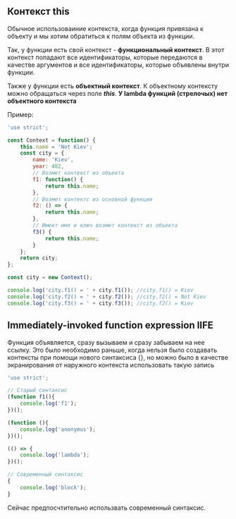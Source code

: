 ## Контекст this
Обычное использоваиние контекста, когда функция привязана к объекту и мы хотим обратиться к полям объекта из функции.

Так, у функции есть свой контекст - **функциональный контекст**. В этот контекст попадают все идентификаторы, которые передаются в качестве аргументов и все идентификаторы, которые объявлены внутри функции.

Также у функции есть **объектный контекст**. К объектному контексту можно обращаться через поле ***this***. **У lambda функций (стрелочых) нет объектного контекста**

Пример:
```javascript
'use strict';

const Context = function() {
    this.name = 'Not Kiev';
    const city = {
        name: 'Kiev',
        year: 482,
        // Возмет контекст из объекта
        f1: function() {
            return this.name;
        },
        // Возмет контектс из основной функции
        f2: () => {
            return this.name;
        },
        // Имеет имя и ключ возмет контекст из объекта
        f3() {
            return this.name;
        }
    };
    return city;
};

const city = new Context();

console.log('city.f1() = ' + city.f1()); //city.f1() = Kiev
console.log('city.f2() = ' + city.f2()); //city.f2() = Not Kiev
console.log('city.f3() = ' + city.f3()); //city.f2() = Kiev
```
## Immediately-invoked function expression IIFE
Функция объявляется, сразу вызываем и сразу забываем на нее ссылку. Это было необходимо раньше, когда нельзя было создавать контексты при помощи нового синтаксиса {}, но можно было в качестве экранирования от наружного контекста использовать такую запись

```javascript
'use strict';

// Старый синтаксис
(function f1(){
    console.log('f1');
})();

(function (){
    console.log('anonymus');
})();

(() => {
    console.log('lambda');
})();

// Современный синтаксис
{
    console.log('block');
}
```
Сейчас предпосчтительно использвать современный синтаксис.
